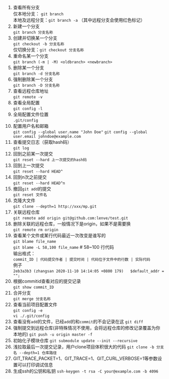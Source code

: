 <!--
 * @Date: 2020-08-19 19:05:10
 * @LastEditors: Lq
 * @LastEditTime: 2022-01-19 11:59:35
 * @FilePath: \learnningNotes\git\index.md
-->
1. 查看所有分支  
    仅本地分支： `git branch`  
    本地及远程分支：`git branch -a` （其中远程分支会使用红色标记）
2. 新建一个分支  
    `git branch 分支名称`
3. 创建并切换某一个分支  
    `git checkout -b 分支名称`  
    仅切换分支：`git checkout 分支名称`
4. 重命名某一个分支  
    `git branch (-m | -M) <oldbranch> <newbranch>`
5. 删除某一个分支  
    `git branch -d 分支名称`
6. 强制删除某一个分支  
    `git branch -D 分支名称`
7. 查看远程仓库地址  
    `git remote -v`
8. 查看全局配置  
    `git config -l`
9.  全局配置文件位置  
    `.git/config`
10. 配置用户名和邮箱  
    `git config --global user.name "John Doe"`
    `git config --global user.email johndoe@example.com`
11. 查看提交日志（获取hash码）  
    `git log`
12. 回到之前某一次提交  
    `git reset --hard 上一次提交的hash码`
13. 回到上一次提交  
    `git reset --hard HEAD^`
14. 回到n次之前提交  
    `git reset --hard HEAD^n`
15. 撤回`git add`的提交  
    `git reset 文件名`
16. 克隆大文件  
    `git clone --depth=1 http://xxx/mp.git`
17. 关联远程仓库  
    `git remote add origin git@github.com:lenve/test.git`
18. 删除关联的远程仓库，一般情况下是origin，如果不是需要换  
    `git remote rm origin`
19. 查看某个文件或某行代码最近一次改变是谁写的    
    `git blame file_name`  
    `git blame -L 58,100 file_name`  # 58~100 行代码  
    输出格式：  
    `commit_ID | 代码提交作者 | 提交时间 | 代码位于文件中的行数 | 实际代码 `  
    例子  
    `2eb3a3b3 (zhangsan 2020-11-10 14:14:05 +0800 179)   $default_addr = "";`
20. 根据commitid查看对应的提交记录  
    `git show commit_ID`
21. 合并分支  
    `git merge 分支名称`
22. 查看当前项目配置文件  
    `git config -e`  
    `vi ./.git/config`
23. 查看没有`add`的文件，已经`add`的和`commit`的不会记录在这
    `git diff`
24. 强制提交到远程仓库(非特殊情况不使用，会将远程仓库的修改记录覆盖为你本地的)
    `git push -u origin master -f`
25. 初始化子模块仓库
    `git submodule update --init --recursive`
26. 浅拉取最后一次提交记录，用户clone项目体积很大的代码
    `git clone -b 分支名 --depth=1 仓库路径`
27. GIT_TRACE_PACKET=1、GIT_TRACE=1、GIT_CURL_VERBOSE=1等参数设置可以打印调试信息
28. 生成ssh的公钥和私钥
    `ssh-keygen -t rsa -C your@example.com -b 4096`